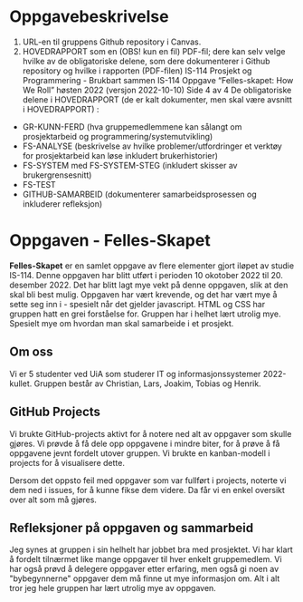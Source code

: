 # Oppgavebeskrivelse
1) URL-en til gruppens Github repository i Canvas.
2) HOVEDRAPPORT som en (OBS! kun en fil) PDF-fil; dere kan selv velge hvilke av de
obligatoriske delene, som dere dokumenterer i Github repository og hvilke i rapporten
(PDF-filen)
IS-114 Prosjekt og Programmering - Brukbart sammen
IS-114 Oppgave “Felles-skapet: How We Roll” høsten 2022 (versjon 2022-10-10) Side 4 av 4
De obligatoriske delene i HOVEDRAPPORT  (de er kalt dokumenter, men skal være avsnitt i
HOVEDRAPPORT) :
- GR-KUNN-FERD (hva gruppemedlemmene kan sålangt om prosjektarbeid og
programmering/systemutvikling)
- FS-ANALYSE (beskrivelse av hvilke problemer/utfordringer et verktøy for prosjektarbeid
kan løse inkludert brukerhistorier)
- FS-SYSTEM med FS-SYSTEM-STEG (inkludert skisser av brukergrensesnitt)
- FS-TEST
- GITHUB-SAMARBEID (dokumenterer samarbeidsprosessen og inkluderer refleksjon)

# Oppgaven - Felles-Skapet
**Felles-Skapet** er en samlet oppgave av flere elementer gjort iløpet av studie IS-114. Denne oppgaven har blitt utført i perioden 10 okotober 2022 til 20. desember 2022. Det har blitt lagt mye vekt på denne oppgaven, slik at den skal bli best mulig. Oppgaven har vært krevende, og det har vært mye å sette seg inn i - spesielt når det gjelder javascript. HTML og CSS har gruppen hatt en grei forståelse for. Gruppen har i helhet lært utrolig mye. Spesielt mye om hvordan man skal samarbeide i et prosjekt.

## Om oss
Vi er 5 studenter ved UiA som studerer IT og informasjonssystemer 2022-kullet. Gruppen består av Christian, Lars, Joakim, Tobias og Henrik.

## GitHub Projects

Vi brukte GitHub-projects aktivt for å notere ned alt av oppgaver som skulle gjøres. Vi prøvde å få dele opp oppgavene i mindre biter, for å prøve å få oppgavene jevnt fordelt utover gruppen. Vi brukte en kanban-modell i projects for å visualisere dette.

Dersom det oppsto feil med oppgaver som var fullført i projects, noterte vi dem ned i issues, for å kunne fikse dem videre. Da får vi en enkel oversikt over alt som må gjøres.

## Refleksjoner på oppgaven og sammarbeid
Jeg synes at gruppen i sin helhelt har jobbet bra med prosjektet. Vi har klart å fordelt tilnærmet like mange oppgaver til hver enkelt gruppemedlem. Vi har også prøvd å delegere oppgaver etter erfaring, men også gi noen av "bybegynnerne" oppgaver dem må finne ut mye informasjon om. Alt i alt tror jeg hele gruppen har lært utrolig mye av oppgaven.
